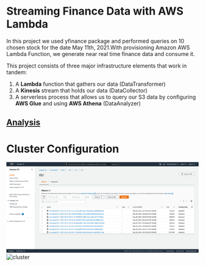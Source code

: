 # Streaming Finance Data with AWS Lambda

In this project we used yfinance package and performed queries on 10 chosen stock for the date May 11th, 2021.With provisioning Amazon AWS Lambda Function, we generate near real time finance data and consume it.

This project consists of three major infrastructure elements that work in tandem:
1.	A **Lambda** function that gathers our data (DataTransformer)
2.	A **Kinesis** stream that holds our data (DataCollector)
3.	A serverless process that allows us to query our S3 data by configuring **AWS Glue** and using **AWS Athena** (DataAnalyzer)


## [Analysis](https://github.com/behzad00/Streaming-Finance-Data.git)

# Cluster Configuration
![notebook](assets/screenshot_of_s3_bucket.png)
![cluster](assekinesis_config.png)
